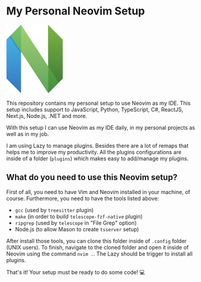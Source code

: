 # My Personal Neovim Setup

<img src="assets/neovim-logo.png" alt="Neovim logo" width="150" >

This repository contains my personal setup to use Neovim as my IDE. This setup includes support to JavaScript, Python, TypeScript, C#, ReactJS, Next.js, Node.js, .NET and more.

With this setup I can use Neovim as my IDE daily, in my personal projects as well as in my job.

I am using Lazy to manage plugins. Besides there are a lot of remaps that helps me to improve my productivity. All the plugins configurations are inside of a folder (`plugins`) which makes easy to add/manage my plugins.

## What do you need to use this Neovim setup?

First of all, you need to have Vim and Neovim installed in your machine, of course. Furthermore, you need to have the tools listed above:

- `gcc` (used by `treesitter` plugin)
- `make` (in order to build `telescope-fzf-native` plugin)
- `ripgrep` (used by `telescope` in "File Grep" option)
- Node.js (to allow Mason to create `tsserver` setup)

After install those tools, you can clone this folder inside of `.config` folder (UNIX users). To finish, navigate to the cloned folder and open it inside of Neovim using the command `nvim .`. The Lazy should be trigger to install all plugins.

That's it! Your setup must be ready to do some code! 💻
